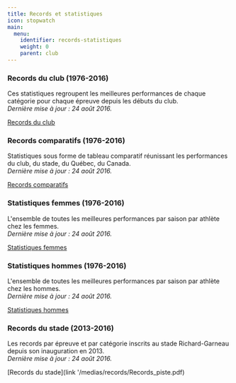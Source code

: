 ```yaml
---
title: Records et statistiques
icon: stopwatch
main:
  menu:
    identifier: records-statistiques
    weight: 0
    parent: club
---
```


### Records du club (1976-2016)

Ces statistiques regroupent les meilleures performances de chaque catégorie pour chaque épreuve depuis les débuts du club.  
_Dernière mise à jour : 24 août 2016._

[Records du club](/medias/records/Records-Club.pdf)

### Records comparatifs (1976-2016)

Statistiques sous forme de tableau comparatif réunissant les performances du club, du stade, du Québec, du Canada.  
_Dernière mise à jour : 24 août 2016._

[Records comparatifs](/medias/records/Ensemble-Records.pdf)

### Statistiques femmes (1976-2016)

L'ensemble de toutes les meilleures performances par saison par athlète chez les femmes.  
_Dernière mise à jour : 24 août 2016._

[Statistiques femmes](/medias/records/Statistiques-Club-Femmes.pdf)

### Statistiques hommes (1976-2016)

L'ensemble de toutes les meilleures performances par saison par athlète chez les hommes.  
_Dernière mise à jour : 24 août 2016._

[Statistiques hommes](/medias/records/Statistiques-Club-Hommes.pdf)

### Records du stade (2013-2016)

Les records par épreuve et par catégorie inscrits au stade Richard-Garneau depuis son inauguration en 2013.  
_Dernière mise à jour : 24 août 2016._

[Records du stade](link '/medias/records/Records_piste.pdf)
